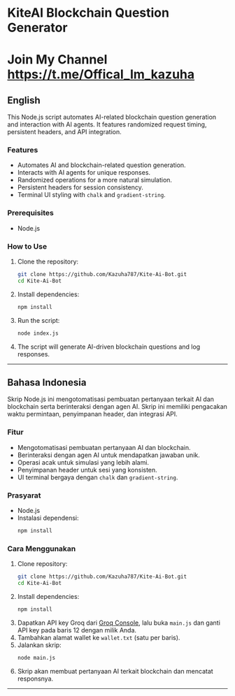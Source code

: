 # KiteAI Blockchain Question Generator
# Join My Channel https://t.me/Offical_Im_kazuha
## English

This Node.js script automates AI-related blockchain question generation and interaction with AI agents. It features randomized request timing, persistent headers, and API integration.

### Features
- Automates AI and blockchain-related question generation.
- Interacts with AI agents for unique responses.
- Randomized operations for a more natural simulation.
- Persistent headers for session consistency.
- Terminal UI styling with `chalk` and `gradient-string`.

### Prerequisites
- Node.js

### How to Use
1. Clone the repository:
   ```sh
   git clone https://github.com/Kazuha787/Kite-Ai-Bot.git
   cd Kite-Ai-Bot
   ```
2. Install dependencies:
   ```sh
   npm install
   ```
4. Run the script:
   ```sh
   node index.js
   ```
5. The script will generate AI-driven blockchain questions and log responses.

---

## Bahasa Indonesia

Skrip Node.js ini mengotomatisasi pembuatan pertanyaan terkait AI dan blockchain serta berinteraksi dengan agen AI. Skrip ini memiliki pengacakan waktu permintaan, penyimpanan header, dan integrasi API.

### Fitur
- Mengotomatisasi pembuatan pertanyaan AI dan blockchain.
- Berinteraksi dengan agen AI untuk mendapatkan jawaban unik.
- Operasi acak untuk simulasi yang lebih alami.
- Penyimpanan header untuk sesi yang konsisten.
- UI terminal bergaya dengan `chalk` dan `gradient-string`.

### Prasyarat
- Node.js
- Instalasi dependensi:
  ```sh
  npm install
  ```

### Cara Menggunakan
1. Clone repository:
   ```sh
   git clone https://github.com/Kazuha787/Kite-Ai-Bot.git
   cd Kite-Ai-Bot
   ```
2. Install dependencies:
   ```sh
   npm install
   ```
3. Dapatkan API key Groq dari [Groq Console](https://console.groq.com/), lalu buka `main.js` dan ganti API key pada baris 12 dengan milik Anda.
3. Tambahkan alamat wallet ke `wallet.txt` (satu per baris).
4. Jalankan skrip:
   ```sh
   node main.js
   ```
5. Skrip akan membuat pertanyaan AI terkait blockchain dan mencatat responsnya.

---


